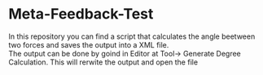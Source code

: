 # Meta-Feedback-Test<br>

In this repository you can find a script that calculates the angle beetween two forces and saves the output into a XML file.<br>
The output can be done by goind in Editor at Tool-> Generate Degree Calculation. This will rerwite the output and open the file
